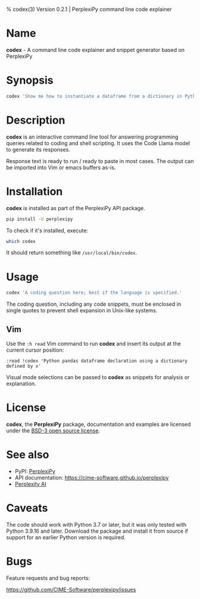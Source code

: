 % codex(3) Version 0.2.1 | PerplexiPy command line code explainer

Name
====

**codex** - A command line code explainer and snippet generator based on
PerplexiPy


Synopsis
========
```bash
codex 'Show me how to instantiate a dataframe from a dictionary in Python'
```


Description
===========
**codex** is an interactive command line tool for answering programming queries
related to coding and shell scripting.  It uses the Code Llama model to generate
its responses.

Response text is ready to run / ready to paste in most cases.  The output can
be imported into Vim or emacs buffers as-is.


Installation
============
**codex** is installed as part of the PerplexiPy API package.

```bash
pip install -U perplexipy
```

To check if it's installed, execute:

```bash
which codex
```

It should return something like `/usr/local/bin/codex`.


Usage
=====

```bash
codex 'A coding question here; best if the language is specified.'
```

The coding question, including any code snippets, must be enclosed in single
quotes to prevent shell expansion in Unix-like systems.


Vim
---
Use the `:h read` Vim command to run **codex** and insert its output at the
current cursor position:

```vim
:read !codex 'Python pandas dataframe declaration using a dictionary defined by x'
```

Visual mode selections can be passed to **codex** as snippets for analysis or
explanation.


License
=======
**codex**, the **PerplexiPy** package, documentation and examples are licensed
under the [BSD-3 open source license](https://github.com/CIME-Software/perplexipy/blob/master/LICENSE.txt).


See also
========
- PyPI:  <a href='https://pipy.org/project/perplexipy' target='_blank'>PerplexiPy</a>
- API documentation:  https://cime-software.github.io/perplexipy
- <a href='https://www.perplexity.ai/' target='_blank'>Perplexity AI</a>


Caveats
=======
The code should work with Python 3.7 or later, but it was only tested with
Python 3.9.16 and later.  Download the package and install it from source if
support for an earlier Python version is required.


Bugs
====
Feature requests and bug reports:

https://github.com/CIME-Software/perplexipy/issues


